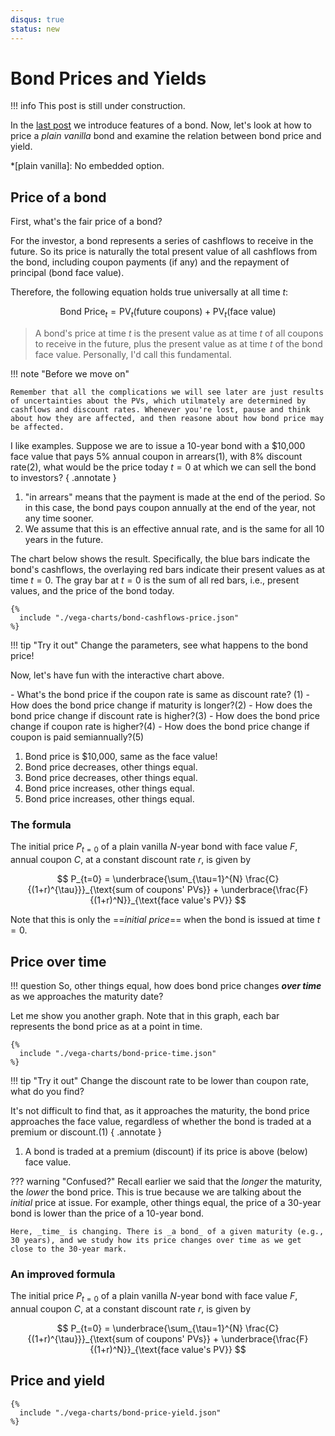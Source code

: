 ```yaml
---
disqus: true
status: new
---
```


# Bond Prices and Yields

!!! info
    This post is still under construction.

In the [last post](./introduction.md) we introduce features of a bond. Now, let's look at how to price a _plain vanilla_ bond and examine the relation between bond price and yield.  

*[plain vanilla]: No embedded option.

## Price of a bond

First, what's the fair price of a bond?

For the investor, a bond represents a series of cashflows to receive in the future. So its price is naturally the total present value of all cashflows from the bond, including coupon payments (if any) and the repayment of principal (bond face value).

Therefore, the following equation holds true universally at all time $t$:

$$
\text{Bond Price}_{t} = \text{PV}_t(\text{future coupons}) + \text{PV}_t(\text{face value})
$$

> A bond's price at time $t$ is the present value as at time $t$ of all coupons to receive in the future, plus the present value as at time $t$ of the bond face value. Personally, I'd call this fundamental.

!!! note "Before we move on"

    Remember that all the complications we will see later are just results of uncertainties about the PVs, which utilmately are determined by cashflows and discount rates. Whenever you're lost, pause and think about how they are affected, and then reasone about how bond price may be affected.

I like examples. Suppose we are to issue a 10-year bond with a $10,000 face value that pays 5% annual coupon in arrears(1), with 8% discount rate(2), what would be the price today $t=0$ at which we can sell the bond to investors?
{ .annotate }

1. "in arrears" means that the payment is made at the end of the period. So in this case, the bond pays coupon annually at the end of the year, not any time sooner.
2. We assume that this is an effective annual rate, and is the same for all 10 years in the future.

The chart below shows the result. Specifically, the blue bars indicate the bond's cashflows, the overlaying red bars indicate their present values as at time $t=0$. The gray bar at $t=0$ is the sum of all red bars, i.e., present values, and the price of the bond today.

```vegalite
{%
  include "./vega-charts/bond-cashflows-price.json"
%}
```

!!! tip "Try it out"
    Change the parameters, see what happens to the bond price!

Now, let's have fun with the interactive chart above.

<div class="annotate" markdown>
- What's the bond price if the coupon rate is same as discount rate? (1)  
- How does the bond price change if maturity is longer?(2)
- How does the bond price change if discount rate is higher?(3)
- How does the bond price change if coupon rate is higher?(4)
- How does the bond price change if coupon is paid semiannually?(5)
</div>

1. Bond price is $10,000, same as the face value!
2. Bond price decreases, other things equal.
3. Bond price decreases, other things equal.
4. Bond price increases, other things equal.
5. Bond price increases, other things equal.

### The formula

The initial price $P_{t=0}$ of a plain vanilla $N$-year bond with face value $F$, annual coupon $C$, at a constant discount rate $r$, is given by

$$
P_{t=0} = \underbrace{\sum_{\tau=1}^{N} \frac{C}{(1+r)^{\tau}}}_{\text{sum of coupons' PVs}} + \underbrace{\frac{F}{(1+r)^N}}_{\text{face value's PV}}
$$

Note that this is only the ==_initial price_== when the bond is issued at time $t=0$.

## Price over time

!!! question
    So, other things equal, how does bond price changes ___over time___ as we approaches the maturity date?

Let me show you another graph. Note that in this graph, each bar represents the bond price as at a point in time.

```vegalite
{%
  include "./vega-charts/bond-price-time.json"
%}
```

!!! tip "Try it out"
    Change the discount rate to be lower than coupon rate, what do you find?  

It's not difficult to find that, as it approaches the maturity, the bond price approaches the face value, regardless of whether the bond is traded at a premium or discount.(1)
{ .annotate }

1. A bond is traded at a premium (discount) if its price is above (below) face value.

??? warning "Confused?"
    Recall earlier we said that the _longer_ the maturity, the _lower_ the bond price. This is true because we are talking about the _initial_ price at issue. For example, other things equal, the price of a 30-year bond is lower than the price of a 10-year bond.

    Here, _time_ is changing. There is _a bond_ of a given maturity (e.g., 30 years), and we study how its price changes over time as we get close to the 30-year mark.

### An improved formula

The initial price $P_{t=0}$ of a plain vanilla $N$-year bond with face value $F$, annual coupon $C$, at a constant discount rate $r$, is given by

$$
P_{t=0} = \underbrace{\sum_{\tau=1}^{N} \frac{C}{(1+r)^{\tau}}}_{\text{sum of coupons' PVs}} + \underbrace{\frac{F}{(1+r)^N}}_{\text{face value's PV}}
$$

## Price and yield

```vegalite
{%
  include "./vega-charts/bond-price-yield.json"
%}
```
